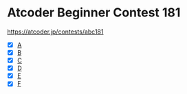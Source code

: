 # Atcoder Beginner Contest 181

https://atcoder.jp/contests/abc181

- [x] [A](https://atcoder.jp/contests/abc181/tasks/abc181_a)
- [x] [B](https://atcoder.jp/contests/abc181/tasks/abc181_b)
- [x] [C](https://atcoder.jp/contests/abc181/tasks/abc181_c)
- [x] [D](https://atcoder.jp/contests/abc181/tasks/abc181_d)
- [x] [E](https://atcoder.jp/contests/abc181/tasks/abc181_e)
- [x] [F](https://atcoder.jp/contests/abc181/tasks/abc181_f)
